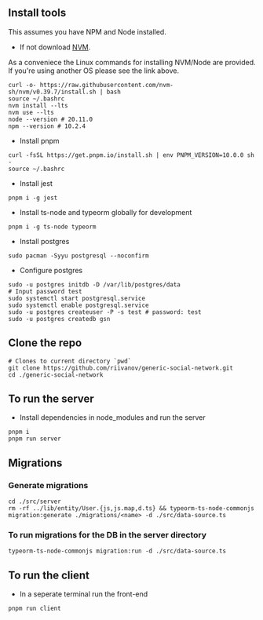 ## Install tools

This assumes you have NPM and Node installed.

- If not download [NVM](https://github.com/nvm-sh/nvm).

As a conveniece the Linux commands for installing NVM/Node are provided. If you're using another OS please see the link above.

```
curl -o- https://raw.githubusercontent.com/nvm-sh/nvm/v0.39.7/install.sh | bash
source ~/.bashrc
nvm install --lts
nvm use --lts
node --version # 20.11.0
npm --version # 10.2.4
```

- Install pnpm

```
curl -fsSL https://get.pnpm.io/install.sh | env PNPM_VERSION=10.0.0 sh -
source ~/.bashrc
```

- Install jest

```
pnpm i -g jest
```

- Install ts-node and typeorm globally for development
```
pnpm i -g ts-node typeorm
```

- Install postgres
```
sudo pacman -Syyu postgresql --noconfirm
```

- Configure postgres
```
sudo -u postgres initdb -D /var/lib/postgres/data
# Input password test
sudo systemctl start postgresql.service
sudo systemctl enable postgresql.service
sudo -u postgres createuser -P -s test # password: test
sudo -u postgres createdb gsn
```

## Clone the repo

```  
# Clones to current directory `pwd`
git clone https://github.com/riivanov/generic-social-network.git
cd ./generic-social-network
```

## To run the server


- Install dependencies in node_modules and run the server

```
pnpm i
pnpm run server
```

## Migrations
### Generate migrations
```
cd ./src/server
rm -rf ../lib/entity/User.{js,js.map,d.ts} && typeorm-ts-node-commonjs migration:generate ./migrations/<name> -d ./src/data-source.ts
```

### To run migrations for the DB in the server directory

```
typeorm-ts-node-commonjs migration:run -d ./src/data-source.ts
```


## To run the client

- In a seperate terminal run the front-end

```
pnpm run client
```